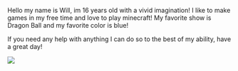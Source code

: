 Hello my name is Will, im 16 years old with a vivid imagination!
I like to make games in my free time and love to play minecraft!
My favorite show is Dragon Ball and my favorite color is blue!

If you need any help with anything I can do so to the best of my ability, have a great day!


<!---
hifansimwill/hifansimwill is a ✨ special ✨ repository because its `README.md` (this file) appears on your GitHub profile.
You can click the Preview link to take a look at your changes.
--->

<img align="left" src="https://github-readme-stats.vercel.app/api?username=hifansimwill&hide=contribs,prs">
